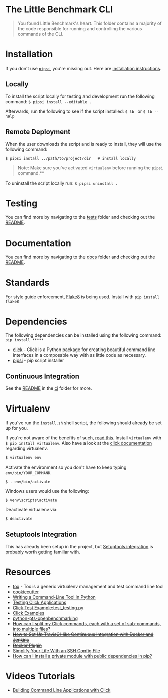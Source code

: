 # The Little Benchmark CLI
> You found Little Benchmark's heart. This folder contains a majority of the code responsible for running and controlling the various commands of the CLI.

# Installation
If you don't use [`pipsi`](https://github.com/mitsuhiko/pipsi), you're missing out.
Here are [installation instructions](https://github.com/mitsuhiko/pipsi#readme).

## Locally

To install the script locally for testing and development run the following command: `$ pipsi install --editable . `

Afterwards, run the following to see if the script installed: `$ lb ` or `$ lb --help `

## Remote Deployment

When the user downloads the script and is ready to install, they will use the following command:
```
$ pipsi install ../path/to/project/dir   # install locally
```

> Note: Make sure you've activated `virtualenv` before running the `pipsi` command.**

To uninstall the script locally run: `$ pipsi uninstall .`

# Testing

You can find more by navigating to the [tests](/tests/) folder and checking out the [README](/tests/README.md).

# Documentation

You can find more by navigating to the [docs](/docs/) folder and checking out the [README](/docs/README.md).

# Standards

For style guide enforcement, [Flake8](http://flake8.pycqa.org/en/latest/) is being used. Install with `pip install flake8`

# Dependencies
The following dependencies can be installed using the following command:
`pip install *****`

- [click](http://click.pocoo.org/5/) - Click is a Python package for creating beautiful command line interfaces in a composable way with as little code as necessary.
- [pipsi](https://github.com/mitsuhiko/pipsi#readme) - pip script installer

## Continuous Integration

See the [README](/ci/README.md) in the [ci](/ci/) folder for more.

# Virtualenv

If you've run the `install.sh` shell script, the following should already be set up for you.

If you're not aware of the benefits of such, [read this](https://www.dabapps.com/blog/introduction-to-pip-and-virtualenv-python/). Install `virtualenv` with `$ pip install virtualenv`. Also have a look at the [click documentation](http://click.pocoo.org/5/quickstart/#virtualenv) regarding virtualenv.

```
$ virtualenv env
```

Activate the environment so you don't have to keep typing `env/bin/YOUR_COMMAND`.
```
$ . env/bin/activate
```

Windows users would use the following:
```
$ venv\scripts\activate
```

Deactivate virtualenv via:
```
$ deactivate
```

## Setuptools Integration

This has already been setup in the project, but [Setuptools integration](http://click.pocoo.org/5/setuptools/#setuptools-integration) is probably worth getting familiar with.

# Resources
- [tox](https://tox.readthedocs.io/en/latest/) - Tox is a generic virtualenv management and test command line tool
- [cookiecutter](http://cookiecutter.readthedocs.io/en/latest/)
- [Writing a Command-Line Tool in Python](http://nvie.com/posts/writing-a-cli-in-python-in-under-60-seconds/)
- [Testing Click Applications](http://click.pocoo.org/5/testing/)
- [Click Test Example:test_testing.py](https://github.com/pallets/click/blob/master/tests/test_testing.py)
- [Click Examples](https://github.com/pallets/click/tree/master/examples)
- [python-pts-openbenchmarking](https://github.com/davidovitch/python-pts-openbenchmarking/)
- [How can I split my Click commands, each with a set of sub-commands, into multiple files?](http://stackoverflow.com/questions/34643620/how-can-i-split-my-click-commands-each-with-a-set-of-sub-commands-into-multipl)
- ~~[How to Set Up TravisCI-like Continuous Integration with Docker and Jenkins](https://zapier.com/engineering/continuous-integration-jenkins-docker-github/)~~
- ~~[Docker Plugin](https://wiki.jenkins-ci.org/display/JENKINS/Docker+Plugin)~~
- [Simplify Your Life With an SSH Config File](http://nerderati.com/2011/03/17/simplify-your-life-with-an-ssh-config-file/)
- [How can I install a private module with public dependencies in pip?](http://stackoverflow.com/questions/14288313/how-can-i-install-a-private-module-with-public-dependencies-in-pip)

# Videos Tutorials
- [Building Command Line Applications with Click](https://www.youtube.com/watch?v=kNke39OZ2k0)
